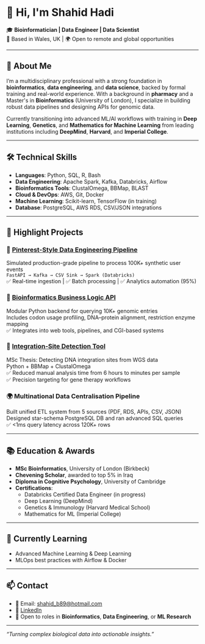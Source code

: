 # 👋 Hi, I'm Shahid Hadi

🎓 **Bioinformatician | Data Engineer | Data Scientist**  
📍 Based in Wales, UK | 🌍 Open to remote and global opportunities  

---

## 🔬 About Me

I’m a multidisciplinary professional with a strong foundation in **bioinformatics**, **data engineering**, and **data science**, backed by formal training and real-world experience. With a background in **pharmacy** and a Master's in **Bioinformatics** (University of London), I specialize in building robust data pipelines snd designing APIs for genomic data.

Currently transitioning into advanced ML/AI workflows with training in **Deep Learning**, **Genetics**, and **Mathematics for Machine Learning** from leading institutions including **DeepMind**, **Harvard**, and **Imperial College**.

---

## 🛠️ Technical Skills

- **Languages**: Python, SQL, R, Bash  
- **Data Engineering**: Apache Spark, Kafka, Databricks, Airflow  
- **Bioinformatics Tools**: ClustalOmega, BBMap, BLAST  
- **Cloud & DevOps**: AWS, Git, Docker  
- **Machine Learning**: Scikit-learn, TensorFlow (in training)  
- **Database**: PostgreSQL, AWS RDS, CSV/JSON integrations  

---

## 🚀 Highlight Projects

### 🔗 [Pinterest-Style Data Engineering Pipeline](https://github.com/shahidb89)
Simulated production-grade pipeline to process 100K+ synthetic user events  
`FastAPI → Kafka → CSV Sink → Spark (Databricks)`  
✅ Real-time ingestion | ✅ Batch processing | ✅ Analytics automation (95%)

### 🧬 [Bioinformatics Business Logic API](https://github.com/shahidb89)
Modular Python backend for querying 10K+ genomic entries  
Includes codon usage profiling, DNA–protein alignment, restriction enzyme mapping  
✅ Integrates into web tools, pipelines, and CGI-based systems

### 🧫 [Integration-Site Detection Tool](https://github.com/shahidb89)
MSc Thesis: Detecting DNA integration sites from WGS data  
Python + BBMap + ClustalOmega  
✅ Reduced manual analysis time from 6 hours to minutes per sample  
✅ Precision targeting for gene therapy workflows

### 🌍 Multinational Data Centralisation Pipeline  
Built unified ETL system from 5 sources (PDF, RDS, APIs, CSV, JSON)  
Designed star-schema PostgreSQL DB and ran advanced SQL queries  
✅ <1ms query latency across 120K+ rows

---

## 📚 Education & Awards

- **MSc Bioinformatics**, University of London (Birkbeck)  
- **Chevening Scholar**, awarded to top 5% in Iraq  
- **Diploma in Cognitive Psychology**, University of Cambridge  
- **Certifications**:  
  - Databricks Certified Data Engineer (in progress)  
  - Deep Learning (DeepMind)  
  - Genetics & Immunology (Harvard Medical School)  
  - Mathematics for ML (Imperial College)

---

## 🌱 Currently Learning

- Advanced Machine Learning & Deep Learning  
- MLOps best practices with Airflow & Docker  

---

## 📫 Contact

- 📧 Email: shahid_b89@hotmail.com  
- 🔗 [LinkedIn](https://www.linkedin.com/in/shahid-hadi-235816144/)  
- 💼 Open to roles in **Bioinformatics**, **Data Engineering**, or **ML Research**

---

_“Turning complex biological data into actionable insights.”_


